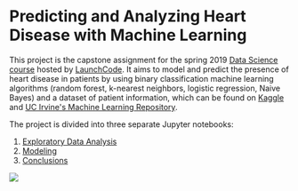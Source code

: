 # Predicting and Analyzing Heart Disease with Machine Learning

This project is the capstone assignment for the spring 2019 [Data Science course](https://www.launchcode.org/codergirl) hosted by [LaunchCode](https://www.launchcode.org/). It aims to model and predict the presence of heart disease in patients by using binary classification machine learning algorithms (random forest, k-nearest neighbors, logistic regression, Naive Bayes) and a dataset of patient information, which can be found on [Kaggle](https://www.kaggle.com/ronitf/heart-disease-uci) and [UC Irvine's Machine Learning Repository](https://archive.ics.uci.edu/ml/datasets/Heart+Disease). 

The project is divided into three separate Jupyter notebooks:

1. [Exploratory Data Analysis](https://github.com/melaniewalsh/heart-disease-prediction/blob/master/Exploratory-Data-Analysis.ipynb)
2. [Modeling](https://github.com/melaniewalsh/heart-disease-prediction/blob/master/Modeling.ipynb)
3. [Conclusions](https://github.com/melaniewalsh/heart-disease-prediction/blob/master/Conclusions.ipynb)

![][2]

[2]: images/confusion-matrix.png

